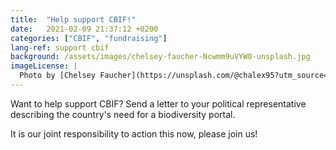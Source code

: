 ```yaml
---
title:  "Help support CBIF!"
date:   2021-02-09 21:37:12 +0200
categories: ["CBIF", "fundraising"]
lang-ref: support cbif
background: /assets/images/chelsey-faucher-Ncwmm9uVYW0-unsplash.jpg
imageLicense: |
  Photo by [Chelsey Faucher](https://unsplash.com/@chalex95?utm_source=unsplash&amp;utm_medium=referral&amp;utm_content=creditCopyText) on [Unsplash](https://unsplash.com/?utm_source=unsplash&utm_medium=referral&utm_content=creditCopyText)
---
```

Want to help support CBIF? Send a letter to your political representative describing the country's need for a biodiversity portal.

It is our joint responsibility to action this now, please join us!